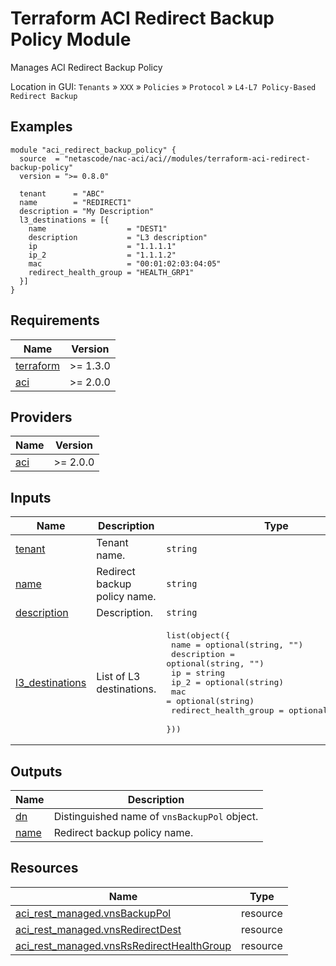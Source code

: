<!-- BEGIN_TF_DOCS -->
# Terraform ACI Redirect Backup Policy Module

Manages ACI Redirect Backup Policy

Location in GUI:
`Tenants` » `XXX` » `Policies` » `Protocol` » `L4-L7 Policy-Based Redirect Backup`

## Examples

```hcl
module "aci_redirect_backup_policy" {
  source  = "netascode/nac-aci/aci//modules/terraform-aci-redirect-backup-policy"
  version = ">= 0.8.0"

  tenant      = "ABC"
  name        = "REDIRECT1"
  description = "My Description"
  l3_destinations = [{
    name                  = "DEST1"
    description           = "L3 description"
    ip                    = "1.1.1.1"
    ip_2                  = "1.1.1.2"
    mac                   = "00:01:02:03:04:05"
    redirect_health_group = "HEALTH_GRP1"
  }]
}
```

## Requirements

| Name | Version |
|------|---------|
| <a name="requirement_terraform"></a> [terraform](#requirement\_terraform) | >= 1.3.0 |
| <a name="requirement_aci"></a> [aci](#requirement\_aci) | >= 2.0.0 |

## Providers

| Name | Version |
|------|---------|
| <a name="provider_aci"></a> [aci](#provider\_aci) | >= 2.0.0 |

## Inputs

| Name | Description | Type | Default | Required |
|------|-------------|------|---------|:--------:|
| <a name="input_tenant"></a> [tenant](#input\_tenant) | Tenant name. | `string` | n/a | yes |
| <a name="input_name"></a> [name](#input\_name) | Redirect backup policy name. | `string` | n/a | yes |
| <a name="input_description"></a> [description](#input\_description) | Description. | `string` | `""` | no |
| <a name="input_l3_destinations"></a> [l3\_destinations](#input\_l3\_destinations) | List of L3 destinations. | <pre>list(object({<br>    name                  = optional(string, "")<br>    description           = optional(string, "")<br>    ip                    = string<br>    ip_2                  = optional(string)<br>    mac                   = optional(string)<br>    redirect_health_group = optional(string, "")<br>  }))</pre> | `[]` | no |

## Outputs

| Name | Description |
|------|-------------|
| <a name="output_dn"></a> [dn](#output\_dn) | Distinguished name of `vnsBackupPol` object. |
| <a name="output_name"></a> [name](#output\_name) | Redirect backup policy name. |

## Resources

| Name | Type |
|------|------|
| [aci_rest_managed.vnsBackupPol](https://registry.terraform.io/providers/CiscoDevNet/aci/latest/docs/resources/rest_managed) | resource |
| [aci_rest_managed.vnsRedirectDest](https://registry.terraform.io/providers/CiscoDevNet/aci/latest/docs/resources/rest_managed) | resource |
| [aci_rest_managed.vnsRsRedirectHealthGroup](https://registry.terraform.io/providers/CiscoDevNet/aci/latest/docs/resources/rest_managed) | resource |
<!-- END_TF_DOCS -->